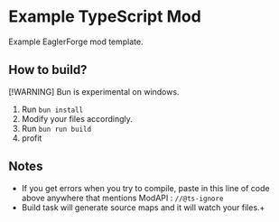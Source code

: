 # Example TypeScript Mod
Example EaglerForge mod template.

## How to build?
[!WARNING]
Bun is experimental on windows. <br>

1. Run `bun install`
2. Modify your files accordingly.
3. Run `bun run build`
4. profit

## Notes
- If you get errors when you try to compile, paste in this line of code above anywhere that mentions ModAPI : `//@ts-ignore`
- Build task will generate source maps and it will watch your files.+